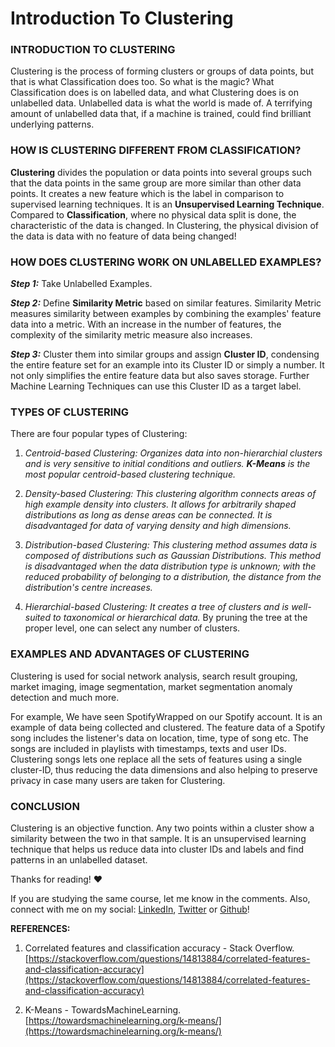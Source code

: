 # Introduction To Clustering

### INTRODUCTION TO CLUSTERING

Clustering is the process of forming clusters or groups of data points, but that is what Classification does too. So what is the magic? What Classification does is on labelled data, and what Clustering does is on unlabelled data. Unlabelled data is what the world is made of. A terrifying amount of unlabelled data that, if a machine is trained, could find brilliant underlying patterns.

### HOW IS CLUSTERING DIFFERENT FROM CLASSIFICATION?

**Clustering** divides the population or data points into several groups such that the data points in the same group are more similar than other data points. It creates a new feature which is the label in comparison to supervised learning techniques. It is an **Unsupervised Learning Technique**. Compared to **Classification**, where no physical data split is done, the characteristic of the data is changed. In Clustering, the physical division of the data is data with no feature of data being changed!

### HOW DOES CLUSTERING WORK ON UNLABELLED EXAMPLES?

***Step 1:*** Take Unlabelled Examples.

***Step 2:*** Define **Similarity Metric** based on similar features. Similarity Metric measures similarity between examples by combining the examples' feature data into a metric. With an increase in the number of features, the complexity of the similarity metric measure also increases.

***Step 3:*** Cluster them into similar groups and assign **Cluster ID**, condensing the entire feature set for an example into its Cluster ID or simply a number. It not only simplifies the entire feature data but also saves storage. Further Machine Learning Techniques can use this Cluster ID as a target label.

### TYPES OF CLUSTERING

There are four popular types of Clustering:

1.  *Centroid-based Clustering: Organizes data into non-hierarchial clusters and is very sensitive to initial conditions and outliers.* ***K-Means*** *is the most popular centroid-based clustering technique.*
    
2.  *Density-based Clustering: This clustering algorithm connects areas of high example density into clusters. It allows for arbitrarily shaped distributions as long as dense areas can be connected. It is disadvantaged for data of varying density and high dimensions.*
    
3.  *Distribution-based Clustering: This clustering method assumes data is composed of distributions such as Gaussian Distributions. This method is disadvantaged when the data distribution type is unknown; with the reduced probability of belonging to a distribution, the distance from the distribution's centre increases.*
    
4.  *Hierarchial-based Clustering: It creates a tree of clusters and is well-suited to taxonomical or hierarchical data.* By pruning the tree at the proper level, one can select any number of clusters. 
    

### EXAMPLES AND ADVANTAGES OF CLUSTERING

Clustering is used for social network analysis, search result grouping, market imaging, image segmentation, market segmentation anomaly detection and much more.

For example, We have seen SpotifyWrapped on our Spotify account. It is an example of data being collected and clustered. The feature data of a Spotify song includes the listener's data on location, time, type of song etc. The songs are included in playlists with timestamps, texts and user IDs. Clustering songs lets one replace all the sets of features using a single cluster-ID, thus reducing the data dimensions and also helping to preserve privacy in case many users are taken for Clustering.

### CONCLUSION

Clustering is an objective function. Any two points within a cluster show a similarity between the two in that sample. It is an unsupervised learning technique that helps us reduce data into cluster IDs and labels and find patterns in an unlabelled dataset.

Thanks for reading! ❤️

If you are studying the same course, let me know in the comments. Also, connect with me on my social: [LinkedIn](https://www.linkedin.com/in/sourajita-dewasi-52b3b4193/), [Twitter](https://twitter.com/SourajitaD) or [Github](https://github.com/SourajitaDewasi)!

**REFERENCES:**

1.  Correlated features and classification accuracy - Stack Overflow. [https://stackoverflow.com/questions/14813884/correlated-features-and-classification-accuracy](https://stackoverflow.com/questions/14813884/correlated-features-and-classification-accuracy)
    
2.  K-Means - TowardsMachineLearning. [https://towardsmachinelearning.org/k-means/](https://towardsmachinelearning.org/k-means/)